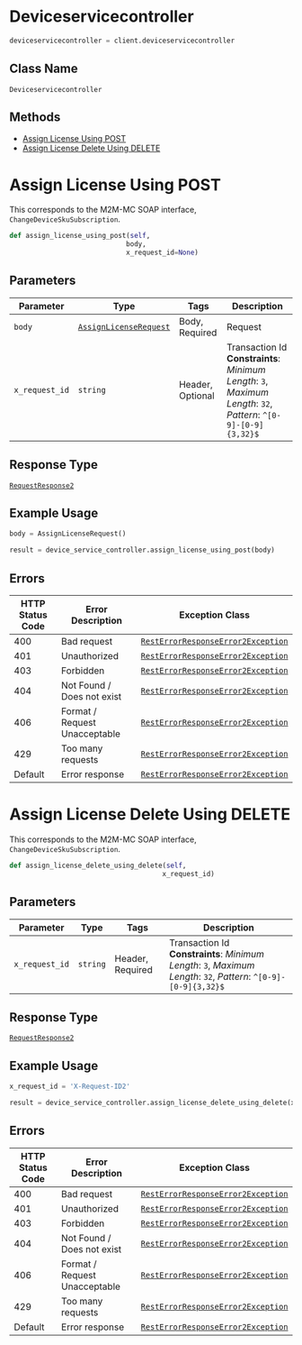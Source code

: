 # Deviceservicecontroller

```python
deviceservicecontroller = client.deviceservicecontroller
```

## Class Name

`Deviceservicecontroller`

## Methods

* [Assign License Using POST](../../doc/controllers/deviceservicecontroller.md#assign-license-using-post)
* [Assign License Delete Using DELETE](../../doc/controllers/deviceservicecontroller.md#assign-license-delete-using-delete)


# Assign License Using POST

This corresponds to the M2M-MC SOAP interface, `ChangeDeviceSkuSubscription`.

```python
def assign_license_using_post(self,
                             body,
                             x_request_id=None)
```

## Parameters

| Parameter | Type | Tags | Description |
|  --- | --- | --- | --- |
| `body` | [`AssignLicenseRequest`](../../doc/models/assign-license-request.md) | Body, Required | Request |
| `x_request_id` | `string` | Header, Optional | Transaction Id<br>**Constraints**: *Minimum Length*: `3`, *Maximum Length*: `32`, *Pattern*: `^[0-9]-[0-9]{3,32}$` |

## Response Type

[`RequestResponse2`](../../doc/models/request-response-2.md)

## Example Usage

```python
body = AssignLicenseRequest()

result = device_service_controller.assign_license_using_post(body)
```

## Errors

| HTTP Status Code | Error Description | Exception Class |
|  --- | --- | --- |
| 400 | Bad request | [`RestErrorResponseError2Exception`](../../doc/models/rest-error-response-error-2-exception.md) |
| 401 | Unauthorized | [`RestErrorResponseError2Exception`](../../doc/models/rest-error-response-error-2-exception.md) |
| 403 | Forbidden | [`RestErrorResponseError2Exception`](../../doc/models/rest-error-response-error-2-exception.md) |
| 404 | Not Found / Does not exist | [`RestErrorResponseError2Exception`](../../doc/models/rest-error-response-error-2-exception.md) |
| 406 | Format / Request Unacceptable | [`RestErrorResponseError2Exception`](../../doc/models/rest-error-response-error-2-exception.md) |
| 429 | Too many requests | [`RestErrorResponseError2Exception`](../../doc/models/rest-error-response-error-2-exception.md) |
| Default | Error response | [`RestErrorResponseError2Exception`](../../doc/models/rest-error-response-error-2-exception.md) |


# Assign License Delete Using DELETE

This corresponds to the M2M-MC SOAP interface, `ChangeDeviceSkuSubscription`.

```python
def assign_license_delete_using_delete(self,
                                      x_request_id)
```

## Parameters

| Parameter | Type | Tags | Description |
|  --- | --- | --- | --- |
| `x_request_id` | `string` | Header, Required | Transaction Id<br>**Constraints**: *Minimum Length*: `3`, *Maximum Length*: `32`, *Pattern*: `^[0-9]-[0-9]{3,32}$` |

## Response Type

[`RequestResponse2`](../../doc/models/request-response-2.md)

## Example Usage

```python
x_request_id = 'X-Request-ID2'

result = device_service_controller.assign_license_delete_using_delete(x_request_id)
```

## Errors

| HTTP Status Code | Error Description | Exception Class |
|  --- | --- | --- |
| 400 | Bad request | [`RestErrorResponseError2Exception`](../../doc/models/rest-error-response-error-2-exception.md) |
| 401 | Unauthorized | [`RestErrorResponseError2Exception`](../../doc/models/rest-error-response-error-2-exception.md) |
| 403 | Forbidden | [`RestErrorResponseError2Exception`](../../doc/models/rest-error-response-error-2-exception.md) |
| 404 | Not Found / Does not exist | [`RestErrorResponseError2Exception`](../../doc/models/rest-error-response-error-2-exception.md) |
| 406 | Format / Request Unacceptable | [`RestErrorResponseError2Exception`](../../doc/models/rest-error-response-error-2-exception.md) |
| 429 | Too many requests | [`RestErrorResponseError2Exception`](../../doc/models/rest-error-response-error-2-exception.md) |
| Default | Error response | [`RestErrorResponseError2Exception`](../../doc/models/rest-error-response-error-2-exception.md) |

